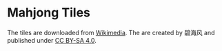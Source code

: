 # Mahjong Tiles
The tiles are downloaded from [Wikimedia](https://commons.wikimedia.org/wiki/Category:SVG_Planar_illustrations_of_Mahjong_tiles). The are created by 碧海风 and published under [CC BY-SA 4.0](https://creativecommons.org/licenses/by-sa/4.0/deed.en).
